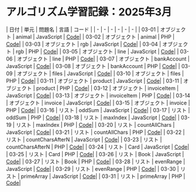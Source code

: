 # アルゴリズム学習記録：2025年3月

| 日付 | 単元 | 問題名 | 言語 | コード |
| - | - | - | - | - | - |
| 03-01 | オブジェクト | animal | JavaScript | [Code](../Object/animal/javascript/solution.js)|
| 03-02 | オブジェクト | animal | PHP | [Code](../Object/animal/php/solution.php)|
| 03-03 | オブジェクト | rgb | JavaScript | [Code](../Object/rgb/javascript/solution.js)|
| 03-04 | オブジェクト | rgb | PHP | [Code](../Object/rgb/php/solution.php)|
| 03-05 | オブジェクト | line | JavaScript | [Code](../Object/line/javascript/solution.js)|
| 03-06 | オブジェクト | line | PHP | [Code](../Object/line/php/solution.php)|
| 03-07 | オブジェクト | bankAccount | JavaScript | [Code](../Object/bankAccount/javascript/solution.js)|
| 03-08 | オブジェクト | bankAccount | PHP | [Code](../Object/bankAccount/php/solution.php)|
| 03-09 | オブジェクト | files | JavaScript | [Code](../Object/files/javascript/solution.js)|
| 03-10 | オブジェクト | files | PHP | [Code](../Object/files/php/solution.php)|
| 03-11 | オブジェクト | product | JavaScript | [Code](../Object/product/javascript/solution.js)|
| 03-11 | オブジェクト | product | PHP | [Code](../Object/product/php/solution.php)|
| 03-12 | オブジェクト | invoiceItem | JavaScript | [Code](../Object/invoiceItem/javascript/solution.js)|
| 03-13 | オブジェクト | invoiceItem | PHP | [Code](../Object/invoiceItem/php/solution.php)|
| 03-14 | オブジェクト | invoice | JavaScript | [Code](../Object/invoice/javascript/solution.js)|
| 03-15 | オブジェクト | invoice | PHP | [Code](../Object/invoice/php/solution.php)|
| 03-16 | リスト | oddSum | JavaScript | [Code](../List/oddSum/javascript/solution.js)|
| 03-17 | リスト | oddSum | PHP | [Code](../List/oddSum/php/solution.php)|
| 03-18 | リスト | maxIndex | JavaScript | [Code](../List/maxIndex/javascript/solution.js)|
| 03-19 | リスト | maxIndex | PHP | [Code](../List/maxIndex/php/solution.php)|
| 03-20 | リスト | countAllChars | JavaScript | [Code](../List/countAllChars/javascript/solution.js)|
| 03-21 | リスト | countAllChars | PHP | [Code](../List/countAllChars/php/solution.php)|
| 03-22 | リスト | countCharsAfterN | JavaScript | [Code](../List/countCharsAfterN/javascript/solution.js)|
| 03-23 | リスト | countCharsAfterN | PHP | [Code](../List/countCharsAfterN/php/solution.php)|
| 03-24 | リスト | Card | JavaScript | [Code](../List/Card/javascript/solution.js)|
| 03-25 | リスト | Card | PHP | [Code](../List/Card/php/solution.php)|
| 03-26 | リスト | Book | JavaScript | [Code](../List/Book/javascript/solution.js)|
| 03-27 | リスト | Book | PHP | [Code](../List/Book/php/solution.php)|
| 03-28 | リスト | evenRange | JavaScript | [Code](../List/evenRange/javascript/solution.js)|
| 03-29 | リスト | evenRange | PHP | [Code](../List/evenRange/php/solution.php)|
| 03-30 | リスト | primeArray | JavaScript | [Code](../List/primeArray/js/solution.js)|
| 03-31 | リスト | primeArray | PHP | [Code](../List/primeArray/php/solution.php)|